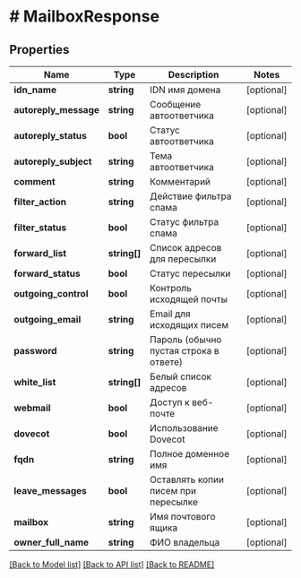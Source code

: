 # # MailboxResponse

## Properties

Name | Type | Description | Notes
------------ | ------------- | ------------- | -------------
**idn_name** | **string** | IDN имя домена | [optional]
**autoreply_message** | **string** | Сообщение автоответчика | [optional]
**autoreply_status** | **bool** | Статус автоответчика | [optional]
**autoreply_subject** | **string** | Тема автоответчика | [optional]
**comment** | **string** | Комментарий | [optional]
**filter_action** | **string** | Действие фильтра спама | [optional]
**filter_status** | **bool** | Статус фильтра спама | [optional]
**forward_list** | **string[]** | Список адресов для пересылки | [optional]
**forward_status** | **bool** | Статус пересылки | [optional]
**outgoing_control** | **bool** | Контроль исходящей почты | [optional]
**outgoing_email** | **string** | Email для исходящих писем | [optional]
**password** | **string** | Пароль (обычно пустая строка в ответе) | [optional]
**white_list** | **string[]** | Белый список адресов | [optional]
**webmail** | **bool** | Доступ к веб-почте | [optional]
**dovecot** | **bool** | Использование Dovecot | [optional]
**fqdn** | **string** | Полное доменное имя | [optional]
**leave_messages** | **bool** | Оставлять копии писем при пересылке | [optional]
**mailbox** | **string** | Имя почтового ящика | [optional]
**owner_full_name** | **string** | ФИО владельца | [optional]

[[Back to Model list]](../../README.md#models) [[Back to API list]](../../README.md#endpoints) [[Back to README]](../../README.md)
